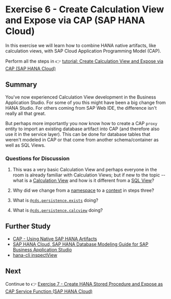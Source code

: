 # Exercise 6 - Create Calculation View and Expose via CAP (SAP HANA Cloud)

In this exercise we will learn how to combine HANA native artifacts, like calculation views, with SAP Cloud Application Programming Model (CAP).

Perform all the steps in 👉 [tutorial: Create Calculation View and Expose via CAP (SAP HANA Cloud)](https://developers.sap.com/tutorials/hana-cloud-cap-calc-view.html)

## Summary

You've now experienced Calculation View development in the Business Application Studio.  For some of you this might have been a big change from HANA Studio.  For others coming from SAP Web IDE, the difference isn't really all that great.

But perhaps more importantly you now know how to create a CAP `proxy` entity to import an existing database artifact into CAP (and therefore also use it in the service layer).  This can be done for database tables that weren't modeled in CAP or that come from another schema/container as well as SQL Views.

### Questions for Discussion

1. This was a very basic Calculation View and perhaps everyone in the room is already familiar with Calculation Views; but if new to the topic -- what is a [Calculation View](https://help.sap.com/docs/SAP_HANA_PLATFORM/52715f71adba4aaeb480d946c742d1f6/18e1d60a75524e43b81acff652dae772.html) and how is it different from a [SQL View](https://help.sap.com/docs/HANA_CLOUD_DATABASE/c1d3f60099654ecfb3fe36ac93c121bb/20d5fa9b75191014a33eee92692f1702.html)?

2. Why did we change from a [namespace](https://cap.cloud.sap/docs/guides/domain-models#using-namespaces) to a [context](https://cap.cloud.sap/docs/guides/domain-models#prefer-namespaces-over-top-level-contexts) in steps three?

3. What is [`@cds.persistence.exists`](https://cap.cloud.sap/docs/cds/annotations#persistence) doing?

4. What is [`@cds.persistence.calcview`](https://cap.cloud.sap/docs/advanced/hana#calculated-views-and-user-defined-functions) doing?

## Further Study

* [CAP - Using Native SAP HANA Artifacts](https://cap.cloud.sap/docs/advanced/hana)
* [SAP HANA Cloud, SAP HANA Database Modeling Guide for SAP Business Application Studio](https://help.sap.com/docs/HANA_CLOUD_DATABASE/d625b46ef0b445abb2c2fd9ba008c265/9ed48614318a4831a8a6b3e3222a05f0.html)
* [hana-cli inspectView](https://github.com/SAP-samples/hana-developer-cli-tool-example#inspectview)

## Next

Continue to 👉 [Exercise 7 - Create HANA Stored Procedure and Expose as CAP Service Function (SAP HANA Cloud)](../ex7/README.md)
